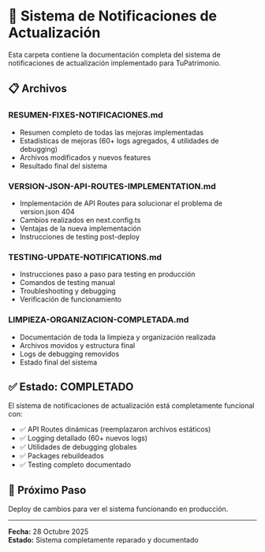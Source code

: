 # 📂 Sistema de Notificaciones de Actualización

Esta carpeta contiene la documentación completa del sistema de notificaciones de actualización implementado para TuPatrimonio.

## 📋 Archivos

### **RESUMEN-FIXES-NOTIFICACIONES.md**
- Resumen completo de todas las mejoras implementadas
- Estadísticas de mejoras (60+ logs agregados, 4 utilidades de debugging)
- Archivos modificados y nuevos features
- Resultado final del sistema

### **VERSION-JSON-API-ROUTES-IMPLEMENTATION.md**  
- Implementación de API Routes para solucionar el problema de version.json 404
- Cambios realizados en next.config.ts
- Ventajas de la nueva implementación
- Instrucciones de testing post-deploy

### **TESTING-UPDATE-NOTIFICATIONS.md**
- Instrucciones paso a paso para testing en producción
- Comandos de testing manual
- Troubleshooting y debugging
- Verificación de funcionamiento

### **LIMPIEZA-ORGANIZACION-COMPLETADA.md**
- Documentación de toda la limpieza y organización realizada
- Archivos movidos y estructura final
- Logs de debugging removidos
- Estado final del sistema

## ✅ Estado: COMPLETADO

El sistema de notificaciones de actualización está completamente funcional con:
- ✅ API Routes dinámicas (reemplazaron archivos estáticos)  
- ✅ Logging detallado (60+ nuevos logs)
- ✅ Utilidades de debugging globales
- ✅ Packages rebuildeados
- ✅ Testing completo documentado

## 🎯 Próximo Paso

Deploy de cambios para ver el sistema funcionando en producción.

---

**Fecha:** 28 Octubre 2025  
**Estado:** Sistema completamente reparado y documentado
